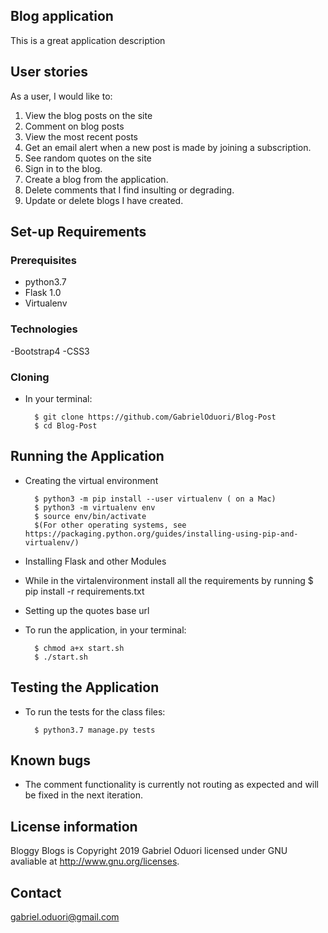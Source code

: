 ## Blog application

This is a great application description


## User stories

As a user, I would like to:

1. View the blog posts on the site
2. Comment on blog posts
3. View the most recent posts
4. Get an email alert when a new post is made by joining a subscription.
5. See random quotes on the site
6. Sign in to the blog.
7. Create a blog from the application.
8. Delete comments that I find insulting or degrading.
9. Update or delete blogs I have created.


## Set-up Requirements

### Prerequisites
* python3.7
* Flask 1.0
* Virtualenv


### Technologies

-Bootstrap4
-CSS3

### Cloning
* In your terminal:
        
        $ git clone https://github.com/GabrielOduori/Blog-Post
        $ cd Blog-Post

## Running the Application
* Creating the virtual environment

        $ python3 -m pip install --user virtualenv ( on a Mac)
        $ python3 -m virtualenv env
        $ source env/bin/activate
        $(For other operating systems, see https://packaging.python.org/guides/installing-using-pip-and-virtualenv/)
        
* Installing Flask and other Modules
- While in the virtalenvironment install all the requirements by running 
$ pip install -r requirements.txt

        
* Setting up the quotes base url

        
* To run the application, in your terminal:

        $ chmod a+x start.sh
        $ ./start.sh
        
## Testing the Application
* To run the tests for the class files:

        $ python3.7 manage.py tests

## Known bugs
* The comment functionality is currently not routing as expected and will be fixed in the next iteration.    
        

## License information

Bloggy Blogs is Copyright 2019 Gabriel Oduori licensed under GNU avaliable at http://www.gnu.org/licenses.

## Contact

gabriel.oduori@gmail.com
